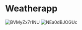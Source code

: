 # Weatherapp
 
![BVMyZx7r1NU](https://user-images.githubusercontent.com/73775548/209198806-b17030cf-0450-45ac-93f9-63af71dd3937.jpg)
![NEa0dBJOGUc](https://user-images.githubusercontent.com/73775548/209198813-a420ad19-5e97-4bf9-bdc6-e4bc8d0eb1be.jpg)
